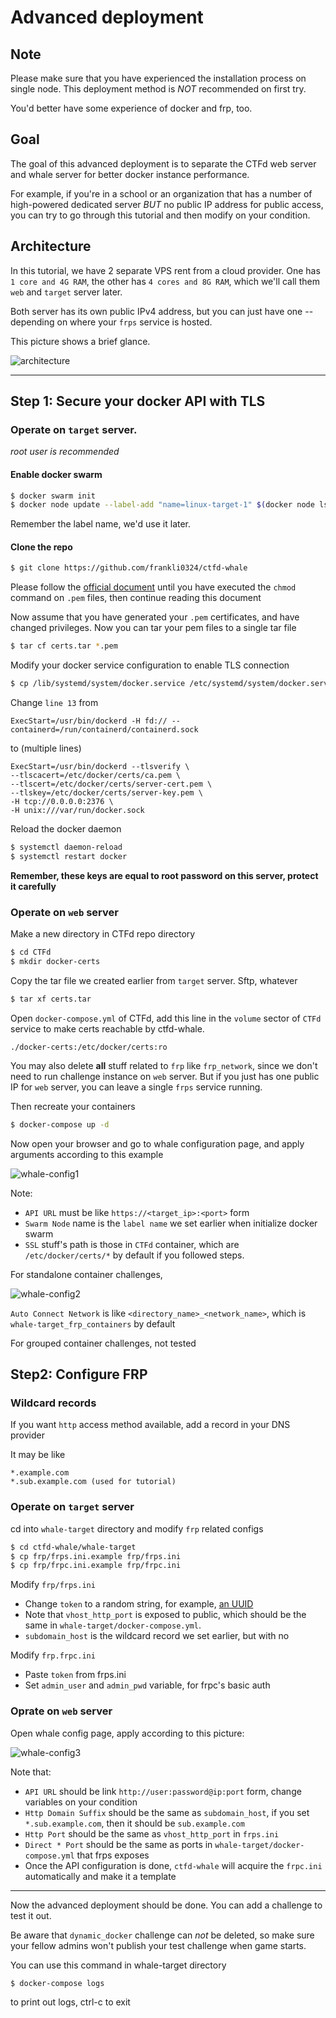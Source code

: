 # Advanced deployment

## Note

Please make sure that you have experienced the installation process on single node. This deployment method is *NOT* recommended on first try. 

You'd better have some experience of docker and frp, too.

## Goal

The goal of this advanced deployment is to separate the CTFd web server and whale server for better docker instance performance.

For example, if you're in a school or an organization that has a number of high-powered dedicated server *BUT* no public IP address for public access, you can try to go through this tutorial and then modify on your condition.

## Architecture

In this tutorial, we have 2 separate VPS rent from a cloud provider. One has `1 core and 4G RAM`, the other has `4 cores and 8G RAM`, which we'll call them `web` and `target` server later.

Both server has its own public IPv4 address, but you can just have one -- depending on where your `frps` service is hosted.

This picture shows a brief glance.

![architecture](imgs/arch.png)

---

## Step 1: Secure your docker API with TLS

### Operate on `target` server. 

*root user is recommended*

#### Enable docker swarm

```bash
$ docker swarm init
$ docker node update --label-add "name=linux-target-1" $(docker node ls -q)
```

Remember the label name, we'd use it later.

#### Clone the repo

```bash
$ git clone https://github.com/frankli0324/ctfd-whale
```

Please follow the [official document](https://docs.docker.com/engine/security/protect-access/#use-tls-https-to-protect-the-docker-daemon-socket) until you have executed the `chmod` command on `.pem` files, then continue reading this document

Now assume that you have generated your `.pem` certificates, and have changed privileges. Now you can tar your pem files to a single tar file

```bash
$ tar cf certs.tar *.pem
```

Modify your docker service configuration to enable TLS connection

```bash
$ cp /lib/systemd/system/docker.service /etc/systemd/system/docker.service
```

Change `line 13` from
```
ExecStart=/usr/bin/dockerd -H fd:// --containerd=/run/containerd/containerd.sock
```

to (multiple lines)

```
ExecStart=/usr/bin/dockerd --tlsverify \
--tlscacert=/etc/docker/certs/ca.pem \
--tlscert=/etc/docker/certs/server-cert.pem \
--tlskey=/etc/docker/certs/server-key.pem \
-H tcp://0.0.0.0:2376 \
-H unix:///var/run/docker.sock
```

Reload the docker daemon

```bash
$ systemctl daemon-reload
$ systemctl restart docker
```

**Remember, these keys are equal to root password on this server, protect it carefully**

### Operate on `web` server

Make a new directory in CTFd repo directory

```bash
$ cd CTFd
$ mkdir docker-certs
```

Copy the tar file we created earlier from `target` server. Sftp, whatever

```bash
$ tar xf certs.tar
```

Open `docker-compose.yml` of CTFd, add this line in the `volume` sector of `CTFd` service to make certs reachable by ctfd-whale. 

```
./docker-certs:/etc/docker/certs:ro
```

You may also delete **all** stuff related to `frp` like `frp_network`, since we don't need to run challenge instance on `web` server. But if you just has one public IP for `web` server, you can leave a single `frps` service running.

Then recreate your containers

```bash
$ docker-compose up -d
```

Now open your browser and go to whale configuration page, and apply arguments according to this example

![whale-config1](imgs/whale-config1.png)

Note:
- `API URL` must be like `https://<target_ip>:<port>` form
- `Swarm Node` name is the `label name` we set earlier when initialize docker swarm
- `SSL` stuff's path is those in `CTFd` container, which are `/etc/docker/certs/*` by default if you followed steps.

For standalone container challenges, 

![whale-config2](imgs/whale-config2.png)

`Auto Connect Network` is like `<directory_name>_<network_name>`, which is `whale-target_frp_containers` by default

For grouped container challenges, not tested

## Step2: Configure FRP

### Wildcard records

If you want `http` access method available, add a record in your DNS provider

It may be like 

```
*.example.com
*.sub.example.com (used for tutorial)
```

### Operate on `target` server

cd into `whale-target` directory and modify `frp` related configs

```bash
$ cd ctfd-whale/whale-target
$ cp frp/frps.ini.example frp/frps.ini
$ cp frp/frpc.ini.example frp/frpc.ini
```

Modify `frp/frps.ini`

- Change `token` to a random string, for example, [an UUID](https://www.uuidgenerator.net)
- Note that `vhost_http_port` is exposed to public, which should be the same in `whale-target/docker-compose.yml`.
- `subdomain_host` is the wildcard record we set earlier, but with no

Modify `frp.frpc.ini`

- Paste `token` from frps.ini
- Set `admin_user` and `admin_pwd` variable, for frpc's basic auth

### Oprate on `web` server

Open whale config page, apply according to this picture:

![whale-config3](imgs/whale-config3.png)

Note that:
- `API URL` should be link `http://user:password@ip:port` form, change variables on your condition
- `Http Domain Suffix` should be the same as `subdomain_host`, if you set `*.sub.example.com`, then it should be `sub.example.com`
- `Http Port` should be the same as `vhost_http_port` in `frps.ini`
- `Direct * Port` should be the same as ports in `whale-target/docker-compose.yml` that frps exposes
- Once the API configuration is done, `ctfd-whale` will acquire the `frpc.ini` automatically and make it a template

--- 

Now the advanced deployment should be done. You can add a challenge to test it out.

Be aware that `dynamic_docker` challenge can *not* be deleted, so make sure your fellow admins won't publish your test challenge when game starts.

You can use this command in whale-target directory

```bash
$ docker-compose logs
```

to print out logs, ctrl-c to exit